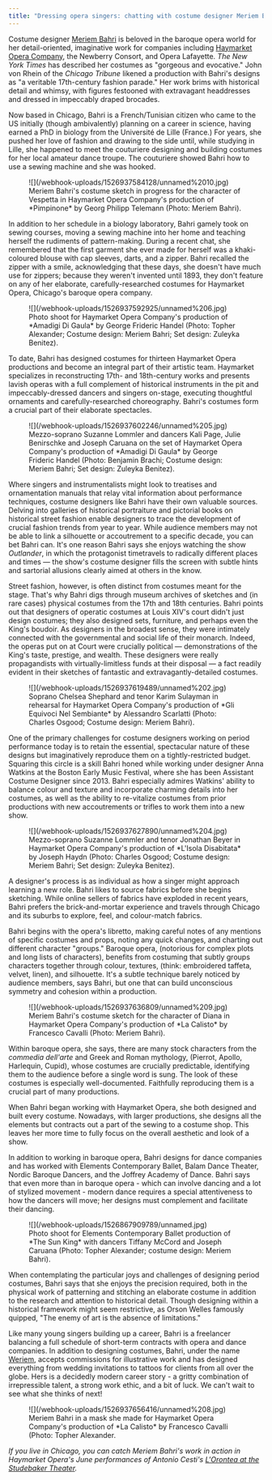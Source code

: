 ```yaml
---
title: "Dressing opera singers: chatting with costume designer Meriem Bahri"
---
```


Costume designer [Meriem Bahri](http://meriembahri.com/) is beloved in the baroque opera world for her detail-oriented, imaginative work for companies including [Haymarket Opera Company](/scene/companies/haymarket-opera-company/), the Newberry Consort, and Opera Lafayette. *The New York Times* has described her costumes as "gorgeous and evocative." John von Rhein of the *Chicago Tribune* likened a production with Bahri's designs as "a veritable 17th-century fashion parade." Her work brims with historical detail and whimsy, with figures festooned with extravagant headdresses and dressed in impeccably draped brocades. 

Now based in Chicago, Bahri is a French/Tunisian citizen who came to the US initially (though ambivalently) planning on a career in science, having earned a PhD in biology from the Université de Lille (France.) For years, she pushed her love of fashion and drawing to the side until, while studying in Lille, she happened to meet the couturiere designing and building costumes for her local amateur dance troupe. The couturiere showed Bahri how to use a sewing machine and she was hooked.

<figure data-type="image">
![](/webhook-uploads/1526937584128/unnamed%2010.jpg)
<figcaption>Meriem Bahri's costume sketch in progress for the character of Vespetta in Haymarket Opera Company's production of *Pimpinone* by Georg Philipp Telemann (Photo: Meriem Bahri).</figcaption>
</figure>

In addition to her schedule in a biology laboratory, Bahri gamely took on sewing courses, moving a sewing machine into her home and teaching herself the rudiments of pattern-making. During a recent chat, she remembered that the first garment she ever made for herself was a khaki-coloured blouse with cap sleeves, darts, and a zipper. Bahri recalled the zipper with a smile, acknowledging that these days, she doesn't have much use for zippers; because they weren't invented until 1893, they don't feature on any of her elaborate, carefully-researched costumes for Haymarket Opera, Chicago's baroque opera company.

<figure data-type="image">
![](/webhook-uploads/1526937592925/unnamed%206.jpg)
<figcaption>Photo shoot for Haymarket Opera Company's production of *Amadigi Di Gaula* by George Frideric Handel (Photo: Topher Alexander; Costume design: Meriem Bahri; Set design: Zuleyka Benitez).</figcaption>
</figure>

To date, Bahri has designed costumes for thirteen Haymarket Opera productions and become an integral part of their artistic team. Haymarket specializes in reconstructing 17th- and 18th-century works and presents lavish operas with a full complement of historical instruments in the pit and impeccably-dressed dancers and singers on-stage, executing thoughtful ornaments and carefully-researched choreography. Bahri's costumes form a crucial part of their elaborate spectacles.

<figure data-type="image">
![](/webhook-uploads/1526937602246/unnamed%205.jpg)
<figcaption>Mezzo-soprano Suzanne Lommler and dancers Kali Page, Julie Benirschke and Joseph Caruana on the set of Haymarket Opera Company's production of *Amadigi Di Gaula* by George Frideric Handel (Photo: Benjamin Brachi; Costume design: Meriem Bahri; Set design: Zuleyka Benitez).</figcaption>
</figure>

Where singers and instrumentalists might look to treatises and ornamentation manuals that relay vital information about performance techniques, costume designers like Bahri have their own valuable sources. Delving into galleries of historical portraiture and pictorial books on historical street fashion enable designers to trace the development of crucial fashion trends from year to year. While audience members may not be able to link a silhouette or accoutrement to a specific decade, you can bet Bahri can. It's one reason Bahri says she enjoys watching the show *Outlander*, in which the protagonist timetravels to radically different places and times — the show's costume designer fills the screen with subtle hints and sartorial allusions clearly aimed at others in the know. 

Street fashion, however, is often distinct from costumes meant for the stage. That's why Bahri digs through museum archives of sketches and (in rare cases) physical costumes from the 17th and 18th centuries. Bahri points out that designers of operatic costumes at Louis XIV's court didn't just design costumes; they also designed sets, furniture, and perhaps even the King's boudoir. As designers in the broadest sense, they were intimately connected with the governmental and social life of their monarch. Indeed, the operas put on at Court were crucially political — demonstrations of the King's taste, prestige, and wealth. These designers were really propagandists with virtually-limitless funds at their disposal — a fact readily evident in their sketches of fantastic and extravagantly-detailed costumes.

<figure data-type="image">
![](/webhook-uploads/1526937619489/unnamed%202.jpg)
<figcaption>Soprano Chelsea Shephard and tenor Karim Sulayman in rehearsal for Haymarket Opera Company's production of *Gli Equivoci Nel Sembiante* by Alessandro Scarlatti (Photo: Charles Osgood; Costume design: Meriem Bahri).</figcaption>
</figure>

One of the primary challenges for costume designers working on period performance today is to retain the essential, spectacular nature of these designs but imaginatively reproduce them on a tightly-restricted budget. Squaring this circle is a skill Bahri honed while working under designer Anna Watkins at the Boston Early Music Festival, where she has been Assistant Costume Designer since 2013. Bahri especially admires Watkins' ability to balance colour and texture and incorporate charming details into her costumes, as well as the ability to re-vitalize costumes from prior productions with new accoutrements or trifles to work them into a new show.

<figure data-type="image">
![](/webhook-uploads/1526937627890/unnamed%204.jpg)
<figcaption>Mezzo-soprano Suzanne Lommler and tenor Jonathan Beyer in Haymarket Opera Company's production of *L'Isola Disabitata* by Joseph Haydn (Photo: Charles Osgood; Costume design: Meriem Bahri; Set design: Zuleyka Benitez).</figcaption>
</figure>

A designer's process is as individual as how a singer might approach learning a new role. Bahri likes to source fabrics before she begins sketching. While online sellers of fabrics have exploded in recent years, Bahri prefers the brick-and-mortar experience and travels through Chicago and its suburbs to explore, feel, and colour-match fabrics. 

Bahri begins with the opera's libretto, making careful notes of any mentions of specific costumes and props, noting any quick changes, and charting out different character "groups." Baroque opera, (notorious for complex plots and long lists of characters), benefits from costuming that subtly groups characters together through colour, textures, (think: embroidered taffeta, velvet, linen), and silhouette. It's a subtle technique barely noticed by audience members, says Bahri, but one that can build unconscious symmetry and cohesion within a production.

<figure data-type="image">
![](/webhook-uploads/1526937636809/unnamed%209.jpg)
<figcaption>Meriem Bahri's costume sketch for the character of Diana in Haymarket Opera Company's production of *La Calisto* by Francesco Cavalli (Photo: Meriem Bahri).</figcaption>
</figure>

Within baroque opera, she says, there are many stock characters from the *commedia dell'arte* and Greek and Roman mythology, (Pierrot, Apollo, Harlequin, Cupid), whose costumes are crucially predictable, identifying them to the audience before a single word is sung. The look of these costumes is especially well-documented. Faithfully reproducing them is a crucial part of many productions.

When Bahri began working with Haymarket Opera, she both designed and built every costume. Nowadays, with larger productions, she designs all the elements but contracts out a part of the sewing to a costume shop. This leaves her more time to fully focus on the overall aesthetic and look of a show.

In addition to working in baroque opera, Bahri designs for dance companies and has worked with Elements Contemporary Ballet, Balam Dance Theater, Nordic Baroque Dancers, and the Joffrey Academy of Dance. Bahri says that even more than in baroque opera - which can involve dancing and a lot of stylized movement - modern dance requires a special attentiveness to how the dancers will move; her designs must complement and facilitate their dancing. 

<figure data-type="image">
![](/webhook-uploads/1526867909789/unnamed.jpg)
<figcaption>Photo shoot for Elements Contemporary Ballet production of *The Sun King* with dancers Tiffany McCord and Joseph Caruana (Photo: Topher Alexander; costume design: Meriem Bahri).</figcaption>
</figure>

When contemplating the particular joys and challenges of designing period costumes, Bahri says that she enjoys the precision required, both in the physical work of patterning and stitching an elaborate costume in addition to the research and attention to historical detail. Though designing within a historical framework might seem restrictive, as Orson Welles famously quipped, "The enemy of art is the absence of limitations."

Like many young singers building up a career, Bahri is a freelancer balancing a full schedule of short-term contracts with opera and dance companies. In addition to designing costumes, Bahri, under the name [Weriem](http://weriem.com/), accepts commissions for illustrative work and has designed everything from wedding invitations to tattoos for clients from all over the globe. Hers is a decidedly modern career story - a gritty combination of irrepressible talent, a strong work ethic, and a bit of luck. We can't wait to see what she thinks of next!

<figure data-type="image">
![](/webhook-uploads/1526937656416/unnamed%208.jpg)
<figcaption>Meriem Bahri in a mask she made for Haymarket Opera Company's production of *La Calisto* by Francesco Cavalli (Photo: Topher Alexander.</figcaption>
</figure>

*If you live in Chicago, you can catch Meriem Bahri's work in action in Haymarket Opera's June performances of Antonio Cesti's [L'Orontea at the Studebaker Theater](http://www.haymarketopera.org/lorontea).*



